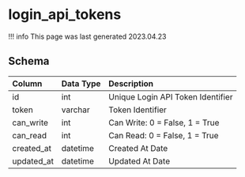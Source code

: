 # login_api_tokens

!!! info
	This page was last generated 2023.04.23

## Schema

| Column | Data Type | Description |
| :--- | :--- | :--- |
| id | int | Unique Login API Token Identifier |
| token | varchar | Token Identifier |
| can_write | int | Can Write: 0 = False, 1 = True |
| can_read | int | Can Read: 0 = False, 1 = True |
| created_at | datetime | Created At Date |
| updated_at | datetime | Updated At Date |

